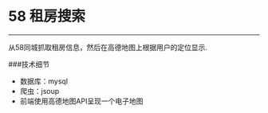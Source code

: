 # 58 租房搜索
----------------------------
从58同城抓取租房信息，然后在高德地图上根据用户的定位显示.


###技术细节
* 数据库：mysql
* 爬虫：jsoup
* 前端使用高德地图API呈现一个电子地图